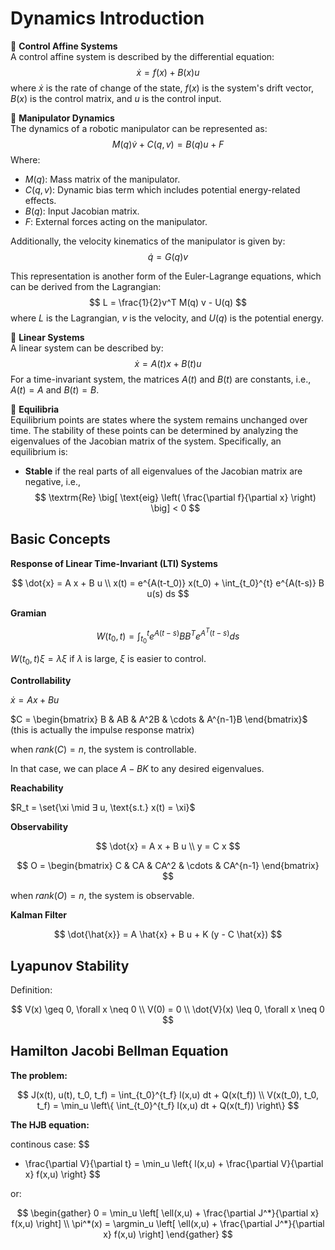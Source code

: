 # Dynamics Introduction

📘 **Control Affine Systems**  
A control affine system is described by the differential equation:
$$
\dot{x} = f(x) + B(x)u
$$
where $\dot{x}$ is the rate of change of the state, $f(x)$ is the system's drift vector, $B(x)$ is the control matrix, and $u$ is the control input.

🤖 **Manipulator Dynamics**  
The dynamics of a robotic manipulator can be represented as:
$$
M(q) \dot{v} + C(q,v) = B(q)u + F
$$
Where:  
- $M(q)$: Mass matrix of the manipulator.
- $C(q,v)$: Dynamic bias term which includes potential energy-related effects.
- $B(q)$: Input Jacobian matrix.
- $F$: External forces acting on the manipulator.

Additionally, the velocity kinematics of the manipulator is given by:
$$
\dot{q} = G(q)v
$$

This representation is another form of the Euler-Lagrange equations, which can be derived from the Lagrangian:
$$
L = \frac{1}{2}v^T M(q) v - U(q)
$$
where $L$ is the Lagrangian, $v$ is the velocity, and $U(q)$ is the potential energy.

📐 **Linear Systems**  
A linear system can be described by:
$$
\dot{x} = A(t)x + B(t)u
$$
For a time-invariant system, the matrices $A(t)$ and $B(t)$ are constants, i.e., $A(t) = A$ and $B(t) = B$.

🎯 **Equilibria**  
Equilibrium points are states where the system remains unchanged over time. The stability of these points can be determined by analyzing the eigenvalues of the Jacobian matrix of the system. Specifically, an equilibrium is:
- **Stable** if the real parts of all eigenvalues of the Jacobian matrix are negative, i.e.,
$$
\textrm{Re} \big[ \text{eig} \left( \frac{\partial f}{\partial x} \right) \big] < 0
$$

## Basic Concepts

**Response of Linear Time-Invariant (LTI) Systems**  

$$
\dot{x} = A x + B u \\
x(t) = e^{A(t-t_0)} x(t_0) + \int_{t_0}^{t} e^{A(t-s)} B u(s) ds
$$

**Gramian**  

$$
W(t_0, t) = \int_{t_0}^{t} e^{A(t-s)} B B^T e^{A^T (t-s)} ds
$$

$W(t_0, t) \xi = \lambda \xi$ if $\lambda$ is large, $\xi$ is easier to control.

**Controllability** 

$\dot{x} = A x + B u$

$C = \begin{bmatrix} B & AB & A^2B & \cdots & A^{n-1}B \end{bmatrix}$ (this is actually the impulse response matrix)

when $rank(C) = n$, the system is controllable.

In that case, we can place $A-BK$ to any desired eigenvalues.

**Reachability**  

$R_t = \set{\xi \mid ∃ u, \text{s.t.} x(t) = \xi}$

**Observability**  

$$
\dot{x} = A x + B u \\
y = C x
$$

$$
O = \begin{bmatrix} C & CA & CA^2 & \cdots & CA^{n-1} \end{bmatrix}
$$

when $rank(O) = n$, the system is observable.

**Kalman Filter**

$$
\dot{\hat{x}} = A \hat{x} + B u + K (y - C \hat{x})
$$

## Lyapunov Stability

Definition:

$$
V(x) \geq 0, \forall x \neq 0 \\
V(0) = 0 \\
\dot{V}(x) \leq 0, \forall x \neq 0
$$

## Hamilton Jacobi Bellman Equation

**The problem:**

$$
J(x(t), u(t), t_0, t_f) = \int_{t_0}^{t_f} l(x,u) dt + Q(x(t_f)) \\
V(x(t_0), t_0, t_f) = \min_u \left\{ \int_{t_0}^{t_f} l(x,u) dt + Q(x(t_f)) \right\}
$$

**The HJB equation:**

continous case:
$$
- \frac{\partial V}{\partial t} = \min_u \left\{ l(x,u) + \frac{\partial V}{\partial x} f(x,u) \right\}
$$

or:

$$
\begin{gather} 0 = \min_u \left[
      \ell(x,u) + \frac{\partial J^*}{\partial x} f(x,u) \right] \\
      \pi^*(x) = \argmin_u \left[ \ell(x,u) + \frac{\partial J^*}{\partial x} f(x,u) \right]
      \end{gather}
$$